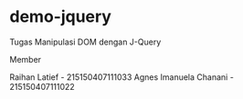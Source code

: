 # demo-jquery
Tugas Manipulasi DOM dengan J-Query

Member

Raihan Latief - 215150407111033
Agnes Imanuela Chanani - 215150407111022
